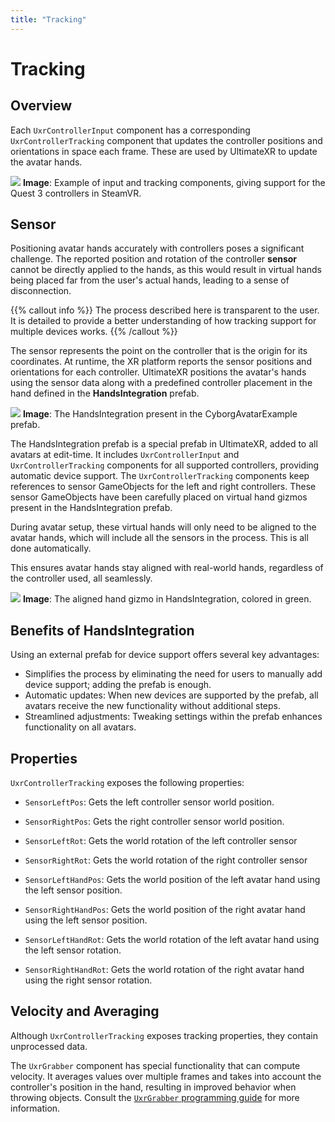 ```yaml
---
title: "Tracking"
---
```


# Tracking

## Overview

Each `UxrControllerInput` component has a corresponding `UxrControllerTracking` component that updates the controller positions and orientations in space each frame. These are used by UltimateXR to update the avatar hands.

![](/docs/programming-guide/media/InputTrackingComponents.png)
**Image**: Example of input and tracking components, giving support for the Quest 3 controllers in SteamVR.

## Sensor

Positioning avatar hands accurately with controllers poses a significant challenge. The reported position and rotation of the controller **sensor** cannot be directly applied to the hands, as this would result in virtual hands being placed far from the user's actual hands, leading to a sense of disconnection.

{{% callout info %}}
The process described here is transparent to the user. It is detailed to provide a better understanding of how tracking support for multiple devices works.
{{% /callout %}}

The sensor represents the point on the controller that is the origin for its coordinates. At runtime, the XR platform reports the sensor positions and orientations for each controller.
UltimateXR positions the avatar's hands using the sensor data along with a predefined controller placement in the hand defined in the **HandsIntegration** prefab.

![](/docs/programming-guide/media/HandsIntegrationExample.png)
**Image**: The HandsIntegration present in the CyborgAvatarExample prefab.

The HandsIntegration prefab is a special prefab in UltimateXR, added to all avatars at edit-time. It includes `UxrControllerInput` and `UxrControllerTracking` components for all supported controllers, providing automatic device support.
The `UxrControllerTracking` components keep references to sensor GameObjects for the left and right controllers. These sensor GameObjects have been carefully placed on virtual hand gizmos present in the HandsIntegration prefab.

During avatar setup, these virtual hands will only need to be aligned to the avatar hands, which will include all the sensors in the process. This is all done automatically.

This ensures avatar hands stay aligned with real-world hands, regardless of the controller used, all seamlessly.

![](/docs/programming-guide/media/HandsIntegrationAlign.png)
**Image**: The aligned hand gizmo in HandsIntegration, colored in green.

## Benefits of HandsIntegration

Using an external prefab for device support offers several key advantages:

- Simplifies the process by eliminating the need for users to manually add device support; adding the prefab is enough.
- Automatic updates: When new devices are supported by the prefab, all avatars receive the new functionality without additional steps.
- Streamlined adjustments: Tweaking settings within the prefab enhances functionality on all avatars.

## Properties

`UxrControllerTracking` exposes the following properties:

- `SensorLeftPos`: Gets the left controller sensor world position.
- `SensorRightPos`: Gets the right controller sensor world position.
- `SensorLeftRot`: Gets the world rotation of the left controller sensor
- `SensorRightRot`: Gets the world rotation of the right controller sensor

- `SensorLeftHandPos`: Gets the world position of the left avatar hand using the left sensor position.
- `SensorRightHandPos`: Gets the world position of the right avatar hand using the left sensor position.
- `SensorLeftHandRot`: Gets the world rotation of the left avatar hand using the left sensor rotation.
- `SensorRightHandRot`: Gets the world rotation of the right avatar hand using the right sensor rotation.

## Velocity and Averaging

Although `UxrControllerTracking` exposes tracking properties, they contain unprocessed data.

The `UxrGrabber` component has special functionality that can compute velocity. It averages values over multiple frames and takes into account the controller's position in the hand, resulting in improved behavior when throwing objects.
Consult the  [`UxrGrabber` programming guide](/docs/programming-guide/manipulation-uxrgrabber) for more information.
